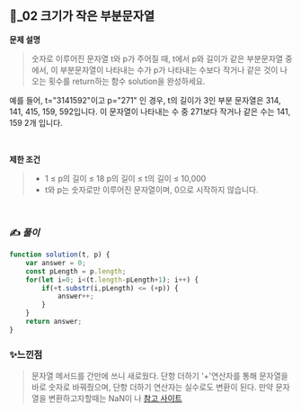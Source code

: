 ## 🔎_02 크기가 작은 부분문자열

<b>문제 설명</b>
</br>
>숫자로 이루어진 문자열 t와 p가 주어질 때, t에서 p와 길이가 같은 부분문자열 중에서, 이 부분문자열이 나타내는 수가 p가 나타내는 수보다 작거나 같은 것이 나오는 횟수를 return하는 함수 solution을 완성하세요.

예를 들어, t="3141592"이고 p="271" 인 경우, t의 길이가 3인 부분 문자열은 314, 141, 415, 159, 592입니다. 이 문자열이 나타내는 수 중 271보다 작거나 같은 수는 141, 159 2개 입니다.



</br>

<b>제한 조건</b>
>- 1 ≤ p의 길이 ≤ 18
> p의 길이 ≤ t의 길이 ≤ 10,000
>- t와 p는 숫자로만 이루어진 문자열이며, 0으로 시작하지 않습니다.

<br>

### ✍️ _풀이_


```js
function solution(t, p) {
    var answer = 0;
    const pLength = p.length;
    for(let i=0; i<(t.length-pLength+1); i++) {
        if(+t.substr(i,pLength) <= (+p)) {
            answer++;
        } 
    }
    return answer;
}
```

### ✨느낀점
> 문자열 메서드를 간만에 쓰니 새로웠다. 단항 더하기 '+'연산자를 통해 문자열을 바로 숫자로 바꿔줬으며, 단항 더하기 연산자는 실수로도 변환이 된다. 만약 문자열을 변환하고자할때는  NaN이 나
> <a href="https://www.freecodecamp.org/korean/news/how-to-convert-a-string-to-a-number-in-javascript/"> 참고 사이트</a>
